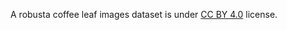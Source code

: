 A robusta coffee leaf images dataset is under [CC BY 4.0](https://creativecommons.org/licenses/by/4.0/legalcode) license.